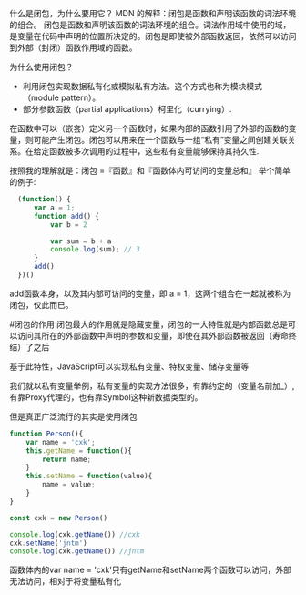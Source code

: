 什么是闭包，为什么要用它？
MDN 的解释：闭包是函数和声明该函数的词法环境的组合。
闭包是函数和声明该函数的词法环境的组合。词法作用域中使用的域，是变量在代码中声明的位置所决定的。闭包是即使被外部函数返回，依然可以访问到外部（封闭）函数作用域的函数。

为什么使用闭包？
+ 利用闭包实现数据私有化或模拟私有方法。这个方式也称为模块模式（module pattern）。
+ 部分参数函数（partial applications）柯里化（currying）.

在函数中可以（嵌套）定义另一个函数时，如果内部的函数引用了外部的函数的变量，则可能产生闭包。闭包可以用来在一个函数与一组“私有”变量之间创建关联关系。在给定函数被多次调用的过程中，这些私有变量能够保持其持久性.

按照我的理解就是：闭包 =『函数』和『函数体内可访问的变量总和』
举个简单的例子:

```JavaScript
  (function() {
      var a = 1;
      function add() {
          var b = 2

          var sum = b + a
          console.log(sum); // 3
      }
      add()
  })()
```
add函数本身，以及其内部可访问的变量，即 a = 1，这两个组合在一起就被称为闭包，仅此而已。

#闭包的作用
闭包最大的作用就是隐藏变量，闭包的一大特性就是内部函数总是可以访问其所在的外部函数中声明的参数和变量，即使在其外部函数被返回（寿命终结）了之后

基于此特性，JavaScript可以实现私有变量、特权变量、储存变量等

我们就以私有变量举例，私有变量的实现方法很多，有靠约定的（变量名前加_）,有靠Proxy代理的，也有靠Symbol这种新数据类型的。

但是真正广泛流行的其实是使用闭包
```JavaScript
function Person(){
    var name = 'cxk';
    this.getName = function(){
        return name;
    }
    this.setName = function(value){
        name = value;
    }
}

const cxk = new Person()

console.log(cxk.getName()) //cxk
cxk.setName('jntm')
console.log(cxk.getName()) //jntm
```
函数体内的var name = 'cxk'只有getName和setName两个函数可以访问，外部无法访问，相对于将变量私有化
